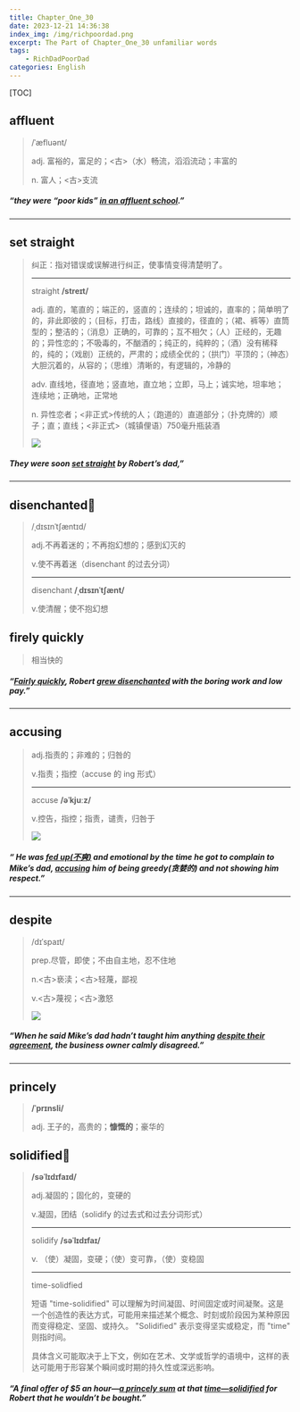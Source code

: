 ```yaml
---
title: Chapter_One_30
date: 2023-12-21 14:36:38
index_img: /img/richpoordad.png
excerpt: The Part of Chapter_One_30 unfamiliar words
tags: 
    - RichDadPoorDad
categories: English
---
```


[TOC]

## affluent

> /ˈæfluənt/
>
> adj.
> 富裕的，富足的；<古>（水）畅流，滔滔流动；丰富的
>
> n.
> 富人；<古>支流

##### “they were “poor kids” <u>in an **affluent** school</u>.”

---

## set straight

> 纠正：指对错误或误解进行纠正，使事情变得清楚明了。
>
> ---
>
> straight  **/streɪt/**
>
> adj.
> 直的，笔直的；端正的，竖直的；连续的；坦诚的，直率的；简单明了的，非此即彼的；（目标，打击，路线）直接的，径直的；（裙、裤等）直筒型的；整洁的；（消息）正确的，可靠的；互不相欠；（人）正经的，无趣的；异性恋的；不吸毒的，不酗酒的；纯正的，纯粹的；（酒）没有稀释的，纯的；（戏剧）正统的，严肃的；成绩全优的；（拱门）平顶的；（神态）大胆沉着的，从容的；（思维）清晰的，有逻辑的，冷静的
>
> adv.
> 直线地，径直地；竖直地，直立地；立即，马上；诚实地，坦率地；连续地；正确地，正常地
>
> n.
> 异性恋者；<非正式>传统的人；（跑道的）直道部分；（扑克牌的）顺子；直；直线；<非正式>（城镇俚语）750毫升瓶装酒
>
> ![](https://ydlunacommon-cdn.nosdn.127.net/9f9bcf9b582d15725fdb2151368308b8.jpg?)

##### They were soon **<u>set straight</u>** by Robert’s dad,”

---

## disenchanted🚩

> /ˌdɪsɪnˈtʃæntɪd/
>
> adj.不再着迷的；不再抱幻想的；感到幻灭的
> 
>v.使不再着迷（disenchant 的过去分词）
> 
> ---
>
> disenchant  **/ˌdɪsɪnˈtʃænt/**
>
> v.使清醒；使不抱幻想

## firely quickly

> 相当快的

##### “**<u>Fairly quickly</u>**, Robert <u>grew **disenchanted**</u> with the boring work and low pay.”

---

## accusing

> adj.指责的；非难的；归咎的
> 
>v.指责；指控（accuse 的 ing 形式）
> 
> ---
>
> accuse **/əˈkjuːz/**
>
> v.控告，指控；指责，谴责，归咎于
>
> ![](https://ydlunacommon-cdn.nosdn.127.net/02414100e2ac4a7efa64d152a6339d13.jpg?)

##### “ He was <u>fed up(不爽)</u> and emotional by the time he got to complain to Mike’s dad, **<u>accusing</u>** him of being greedy(贪婪的) and not showing him respect.”

---

## despite

> /dɪˈspaɪt/
>
> prep.尽管，即使；不由自主地，忍不住地
> 
>n.<古>亵渎；<古>轻蔑，鄙视
> 
> v.<古>蔑视；<古>激怒
>
> ![](https://ydlunacommon-cdn.nosdn.127.net/04cd75121fb14ee500f5049637f368c7.jpg?)

##### “When he said Mike’s dad hadn’t taught him anything <u>**despite** their agreement</u>, the business owner calmly disagreed.”

---

## princely

> **/ˈprɪnsli/**
>
> adj.
> 王子的，高贵的；**慷慨的**；豪华的

## solidified🚩

> **/səˈlɪdɪfaɪd/**
>
> adj.凝固的；固化的，变硬的
> 
>v.凝固，团结（solidify 的过去式和过去分词形式）
> 
> ---
>
> solidify  **/səˈlɪdɪfaɪ/**
>
> v.
>（使）凝固，变硬；（使）变可靠，（使）变稳固
> 
> ---
>
> time-solidfied
>
> 短语 "time-solidified" 可以理解为时间凝固、时间固定或时间凝聚。这是一个创造性的表达方式，可能用来描述某个概念、时刻或阶段因为某种原因而变得稳定、坚固、或持久。 "Solidified" 表示变得坚实或稳定，而 "time" 则指时间。
>
> 具体含义可能取决于上下文，例如在艺术、文学或哲学的语境中，这样的表达可能用于形容某个瞬间或时期的持久性或深远影响。

##### “A final offer of $5 an hour—<u>a **princely** sum</u> at that <u>time—**solidified**</u> for Robert that he wouldn’t be bought.”



